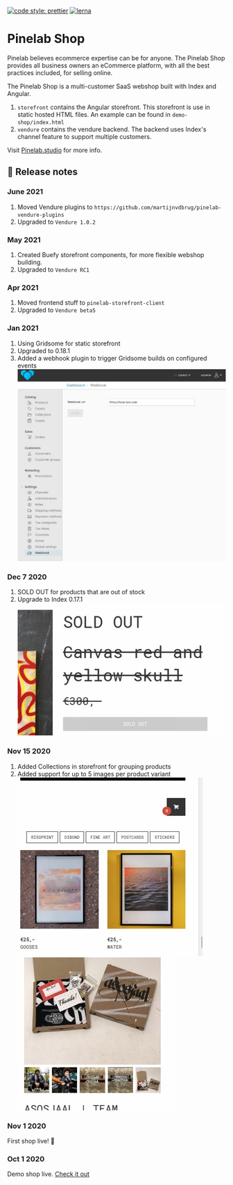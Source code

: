 [![code style: prettier](https://img.shields.io/badge/code_style-prettier-ff69b4.svg)](https://github.com/prettier/prettier)
[![lerna](https://img.shields.io/badge/maintained%20with-lerna-cc00ff.svg)](https://lerna.js.org/)

# Pinelab Shop

Pinelab believes ecommerce expertise can be for anyone.
The Pinelab Shop provides all business owners an eCommerce platform, with all the best practices included, for selling online.

The Pinelab Shop is a multi-customer SaaS webshop built with Index and Angular.

1. `storefront` contains the Angular storefront. This storefront is use in static hosted HTML files.
   An example can be found in `demo-shop/index.html`
1. `vendure` contains the vendure backend. The backend uses Index's channel feature to support multiple customers.

Visit [Pinelab.studio](https://pinelab.studio/webshop) for more info.

## :scroll: Release notes

### June 2021

1. Moved Vendure plugins to `https://github.com/martijnvdbrug/pinelab-vendure-plugins`
1. Upgraded to `Vendure 1.0.2`

### May 2021

1. Created Buefy storefront components, for more flexible webshop building.
1. Upgraded to `Vendure RC1`

### Apr 2021

1. Moved frontend stuff to `pinelab-storefront-client`
1. Upgraded to `Vendure beta5`

### Jan 2021

1. Using Gridsome for static storefront
1. Upgraded to 0.18.1
1. Added a webhook plugin to trigger Gridsome builds on configured events  
   ![Webhook](packages/vendure-plugin-webhook/webhook-admin-ui.jpeg)

### Dec 7 2020

1. SOLD OUT for products that are out of stock
1. Upgrade to Index 0.17.1  
   ![Sold out](docs/sold-out.jpeg)

### Nov 15 2020

1. Added Collections in storefront for grouping products
1. Added support for up to 5 images per product variant  
   ![Collections](docs/collections.jpeg)
   ![Multiple images](docs/multiple-images.jpeg)

### Nov 1 2020

First shop live! :rocket:

### Oct 1 2020

Demo shop live. [Check it out](https://pinelab-demo-shop.netlify.app/)
